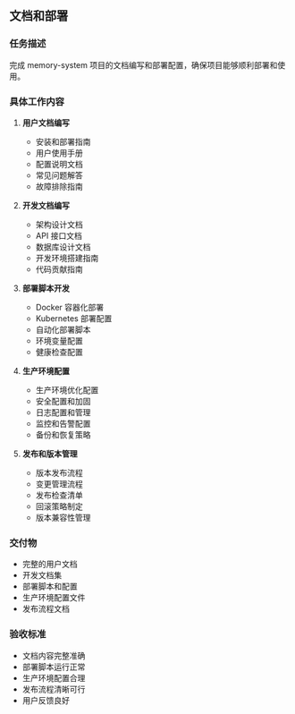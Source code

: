 ## 文档和部署

### 任务描述
完成 memory-system 项目的文档编写和部署配置，确保项目能够顺利部署和使用。

### 具体工作内容

1. **用户文档编写**
   - 安装和部署指南
   - 用户使用手册
   - 配置说明文档
   - 常见问题解答
   - 故障排除指南

2. **开发文档编写**
   - 架构设计文档
   - API 接口文档
   - 数据库设计文档
   - 开发环境搭建指南
   - 代码贡献指南

3. **部署脚本开发**
   - Docker 容器化部署
   - Kubernetes 部署配置
   - 自动化部署脚本
   - 环境变量配置
   - 健康检查配置

4. **生产环境配置**
   - 生产环境优化配置
   - 安全配置和加固
   - 日志配置和管理
   - 监控和告警配置
   - 备份和恢复策略

5. **发布和版本管理**
   - 版本发布流程
   - 变更管理流程
   - 发布检查清单
   - 回滚策略制定
   - 版本兼容性管理

### 交付物
- 完整的用户文档
- 开发文档集
- 部署脚本和配置
- 生产环境配置文件
- 发布流程文档

### 验收标准
- 文档内容完整准确
- 部署脚本运行正常
- 生产环境配置合理
- 发布流程清晰可行
- 用户反馈良好